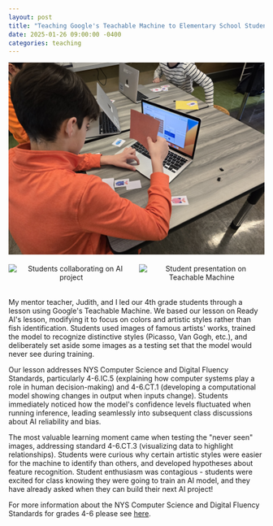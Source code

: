 ```yaml
---
layout: post
title: "Teaching Google's Teachable Machine to Elementary School Students"
date: 2025-01-26 09:00:00 -0400
categories: teaching
---
```


<div style="text-align: center; margin-bottom: 2rem;">
  <img src="https://raw.githubusercontent.com/yurigushiken/yurigushiken.github.io/main/media/friendsai-20250113_113847%20%281%29.jpg"
       alt="Students working with Teachable Machine"
       style="max-width: 100%; height: auto; margin-bottom: 1rem;" />
  <div style="display: flex; justify-content: space-between;">
    <img src="https://raw.githubusercontent.com/yurigushiken/yurigushiken.github.io/main/media/friendsai-20250113_114749.jpg"
         alt="Students collaborating on AI project"
         style="width: 49%; height: auto;" />
    <img src="https://raw.githubusercontent.com/yurigushiken/yurigushiken.github.io/main/media/friendsai-20250113_115215%20%281%29.jpg"
         alt="Student presentation on Teachable Machine"
         style="width: 49%; height: auto;" />
  </div>
</div>

My mentor teacher, Judith, and I led our 4th grade students through a lesson using Google's Teachable Machine. We based our lesson on Ready AI's lesson, modifying it to focus on colors and artistic styles rather than fish identification. Students used images of famous artists' works, trained the model to recognize distinctive styles (Picasso, Van Gogh, etc.), and deliberately set aside some images as a testing set that the model would never see during training.

Our lesson addresses NYS Computer Science and Digital Fluency Standards, particularly 4-6.IC.5 (explaining how computer systems play a role in human decision-making) and 4-6.CT.1 (developing a computational model showing changes in output when inputs change). Students immediately noticed how the model's confidence levels fluctuated when running inference, leading seamlessly into subsequent class discussions about AI reliability and bias.

The most valuable learning moment came when testing the "never seen" images, addressing standard 4-6.CT.3 (visualizing data to highlight relationships). Students were curious why certain artistic styles were easier for the machine to identify than others, and developed hypotheses about feature recognition. Student enthusiasm was contagious - students were excited for class knowing they were going to train an AI model, and they have already asked when they can build their next AI project!

For more information about the NYS Computer Science and Digital Fluency Standards for grades 4-6 please see [here](https://www.nysed.gov/sites/default/files/programs/standards-instruction/computer-science-digital-fluency-standards-4-6.pdf). 